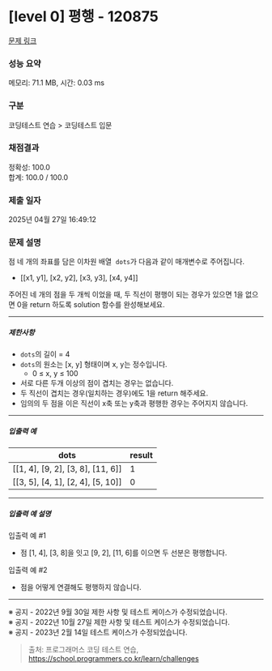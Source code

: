 # [level 0] 평행 - 120875 

[문제 링크](https://school.programmers.co.kr/learn/courses/30/lessons/120875) 

### 성능 요약

메모리: 71.1 MB, 시간: 0.03 ms

### 구분

코딩테스트 연습 > 코딩테스트 입문

### 채점결과

정확성: 100.0<br/>합계: 100.0 / 100.0

### 제출 일자

2025년 04월 27일 16:49:12

### 문제 설명

<p>점 네 개의 좌표를 담은 이차원 배열 &nbsp;<code>dots</code>가 다음과 같이 매개변수로 주어집니다.</p>

<ul>
<li>[[x1, y1], [x2, y2], [x3, y3], [x4, y4]]</li>
</ul>

<p>주어진 네 개의 점을 두 개씩 이었을 때, 두 직선이 평행이 되는 경우가 있으면 1을 없으면 0을 return 하도록 solution 함수를 완성해보세요.</p>

<hr>

<h5>제한사항</h5>

<ul>
<li><code>dots</code>의 길이 = 4</li>
<li><code>dots</code>의 원소는 [x, y] 형태이며 x, y는 정수입니다.

<ul>
<li>0 ≤&nbsp;x, y ≤ 100</li>
</ul></li>
<li>서로 다른 두개 이상의 점이 겹치는 경우는 없습니다.</li>
<li>두 직선이 겹치는 경우(일치하는 경우)에도 1을 return 해주세요.</li>
<li>임의의 두 점을 이은 직선이 x축 또는 y축과 평행한 경우는 주어지지 않습니다.</li>
</ul>

<hr>

<h5>입출력 예</h5>
<table class="table">
        <thead><tr>
<th>dots</th>
<th>result</th>
</tr>
</thead>
        <tbody><tr>
<td>[[1, 4], [9, 2], [3, 8], [11, 6]]</td>
<td>1</td>
</tr>
<tr>
<td>[[3, 5], [4, 1], [2, 4], [5, 10]]</td>
<td>0</td>
</tr>
</tbody>
      </table>
<hr>

<h5>입출력 예 설명</h5>

<p>입출력 예 #1</p>

<ul>
<li>점 [1, 4], [3, 8]을 잇고 [9, 2], [11, 6]를 이으면 두 선분은 평행합니다.</li>
</ul>

<p>입출력 예 #2</p>

<ul>
<li>점을 어떻게 연결해도 평행하지 않습니다.</li>
</ul>

<hr>

<p>※ 공지 - 2022년 9월 30일 제한 사항 및 테스트 케이스가 수정되었습니다.<br>
※ 공지 - 2022년 10월 27일 제한 사항 및 테스트 케이스가 수정되었습니다.<br>
※ 공지 - 2023년 2월 14일 테스트 케이스가 수정되었습니다.</p>


> 출처: 프로그래머스 코딩 테스트 연습, https://school.programmers.co.kr/learn/challenges